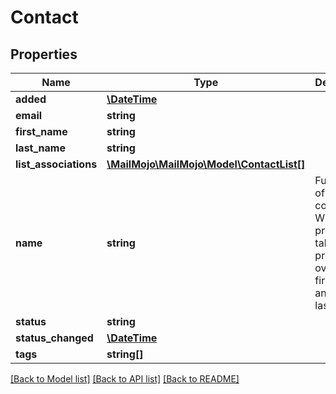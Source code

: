 # Contact

## Properties
Name | Type | Description | Notes
------------ | ------------- | ------------- | -------------
**added** | [**\DateTime**](\DateTime.md) |  | [optional] 
**email** | **string** |  | 
**first_name** | **string** |  | [optional] 
**last_name** | **string** |  | [optional] 
**list_associations** | [**\MailMojo\MailMojo\Model\ContactList[]**](ContactList.md) |  | [optional] 
**name** | **string** | Full name of the contact. Will, if present, take precedence over first_name and last_name. | [optional] 
**status** | **string** |  | [optional] 
**status_changed** | [**\DateTime**](\DateTime.md) |  | [optional] 
**tags** | **string[]** |  | [optional] 

[[Back to Model list]](../README.md#documentation-for-models) [[Back to API list]](../README.md#documentation-for-api-endpoints) [[Back to README]](../README.md)


